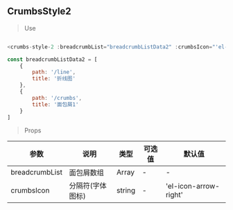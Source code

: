 ## CrumbsStyle2

> Use
```javascript

<crumbs-style-2 :breadcrumbList="breadcrumbListData2" :crumbsIcon="'el-icon-arrow-right'" ref="crumbs2"></crumbs-style-2>

const breadcrumbListData2 = [
    { 
        path: '/line', 
        title: '折线图' 
    }, 
    { 
        path: '/crumbs', 
        title: '面包屑1' 
    }
]
```

> Props

参数|说明|类型|可选值|默认值
-|-|-|-|-
breadcrumbList|面包屑数组|Array|-|-
crumbsIcon|分隔符(字体图标)|string|-|'el-icon-arrow-right'


